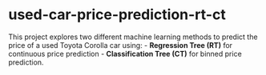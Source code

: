 # used-car-price-prediction-rt-ct
This project explores two different machine learning methods to predict the price of a used Toyota Corolla car using: - **Regression Tree (RT)** for continuous price prediction - **Classification Tree (CT)** for binned price prediction.
